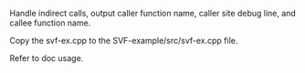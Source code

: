Handle indirect calls, output caller function name, caller site debug line, and callee function name.

Copy the svf-ex.cpp to the SVF-example/src/svf-ex.cpp file.

Refer to doc usage.

